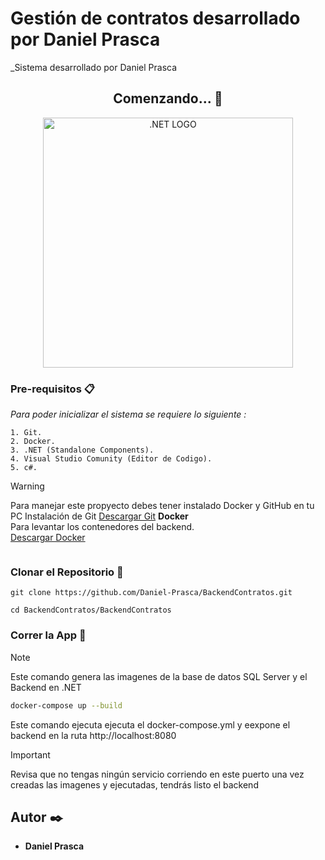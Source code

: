 # Gestión de contratos desarrollado por Daniel Prasca
_Sistema desarrollado por Daniel Prasca

<div align="center">

## Comenzando... 🚀
</div>

<p align="center">
  <a href="https://angular.dev">
    <img src="https://upload.wikimedia.org/wikipedia/commons/7/7d/Microsoft_.NET_logo.svg" width="400" alt=".NET LOGO" />
  </a>
</p>


### Pre-requisitos 📋

_Para poder inicializar el sistema se requiere lo siguiente :_

```
1. Git.
2. Docker.
3. .NET (Standalone Components).
4. Visual Studio Comunity (Editor de Codigo).
5. c#.
```


> [!WARNING]
> Para manejar este propyecto debes tener instalado Docker y GitHub en tu PC
> Instalación de Git
> [Descargar Git](https://git-scm.com/downloads)
>**Docker**  
> Para levantar los contenedores del backend.  
>[Descargar Docker](https://www.docker.com/get-started/)
> ````

### Clonar el Repositorio 🔧

```
git clone https://github.com/Daniel-Prasca/BackendContratos.git
```
```
cd BackendContratos/BackendContratos
```
### Correr la App 🚀
> [!NOTE]
> Este comando genera las imagenes de la base de datos SQL Server y el Backend en .NET 
> ```sh
> docker-compose up --build
> ````
> Este comando ejecuta ejecuta el docker-compose.yml y eexpone el backend en la ruta http://localhost:8080


> [!IMPORTANT]
> Revisa que no tengas ningún servicio corriendo en este puerto
> una vez creadas las imagenes y ejecutadas, tendrás listo el backend 


## Autor ✒️

- **Daniel Prasca**
